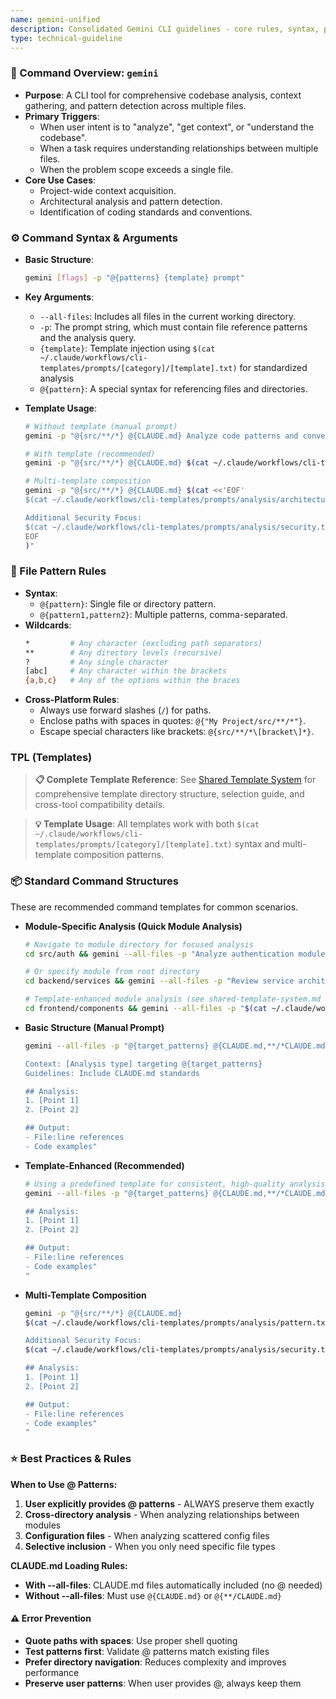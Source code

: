 ```yaml
---
name: gemini-unified
description: Consolidated Gemini CLI guidelines - core rules, syntax, patterns, templates, and best practices
type: technical-guideline
---
```


### 🚀 Command Overview: `gemini`

-   **Purpose**: A CLI tool for comprehensive codebase analysis, context gathering, and pattern detection across multiple files.
-   **Primary Triggers**:
    -   When user intent is to "analyze", "get context", or "understand the codebase".
    -   When a task requires understanding relationships between multiple files.
    -   When the problem scope exceeds a single file.
-   **Core Use Cases**:
    -   Project-wide context acquisition.
    -   Architectural analysis and pattern detection.
    -   Identification of coding standards and conventions.

### ⚙️ Command Syntax & Arguments

-   **Basic Structure**:
    ```bash
    gemini [flags] -p "@{patterns} {template} prompt"
    ```
-   **Key Arguments**:
    -   `--all-files`: Includes all files in the current working directory.
    -   `-p`: The prompt string, which must contain file reference patterns and the analysis query.
    -   `{template}`: Template injection using `$(cat ~/.claude/workflows/cli-templates/prompts/[category]/[template].txt)` for standardized analysis
    -   `@{pattern}`: A special syntax for referencing files and directories.

-   **Template Usage**:
    ```bash
    # Without template (manual prompt)
    gemini -p "@{src/**/*} @{CLAUDE.md} Analyze code patterns and conventions"
    
    # With template (recommended)
    gemini -p "@{src/**/*} @{CLAUDE.md} $(cat ~/.claude/workflows/cli-templates/prompts/analysis/pattern.txt)"
    
    # Multi-template composition
    gemini -p "@{src/**/*} @{CLAUDE.md} $(cat <<'EOF'
    $(cat ~/.claude/workflows/cli-templates/prompts/analysis/architecture.txt)
    
    Additional Security Focus:
    $(cat ~/.claude/workflows/cli-templates/prompts/analysis/security.txt)
    EOF
    )"
    ```


### 📂 File Pattern Rules

-   **Syntax**:
    -   `@{pattern}`: Single file or directory pattern.
    -   `@{pattern1,pattern2}`: Multiple patterns, comma-separated.
-   **Wildcards**:
    ```bash
    *         # Any character (excluding path separators)
    **        # Any directory levels (recursive)
    ?         # Any single character
    [abc]     # Any character within the brackets
    {a,b,c}   # Any of the options within the braces
    ```
-   **Cross-Platform Rules**:
    -   Always use forward slashes (`/`) for paths.
    -   Enclose paths with spaces in quotes: `@{"My Project/src/**/*"}`.
    -   Escape special characters like brackets: `@{src/**/*\[bracket\]*}`.


###  TPL (Templates)

> **📋 Complete Template Reference**: See [Shared Template System](./shared-template-system.md) for comprehensive template directory structure, selection guide, and cross-tool compatibility details.

> **💡 Template Usage**: All templates work with both `$(cat ~/.claude/workflows/cli-templates/prompts/[category]/[template].txt)` syntax and multi-template composition patterns.


### 📦 Standard Command Structures

These are recommended command templates for common scenarios.

-   **Module-Specific Analysis (Quick Module Analysis)**
    ```bash
    # Navigate to module directory for focused analysis
    cd src/auth && gemini --all-files -p "Analyze authentication module patterns and implementation"
    
    # Or specify module from root directory
    cd backend/services && gemini --all-files -p "Review service architecture and dependencies"
    
    # Template-enhanced module analysis (see shared-template-system.md for all available templates)
    cd frontend/components && gemini --all-files -p "$(cat ~/.claude/workflows/cli-templates/prompts/analysis/pattern.txt)"
    ```

-   **Basic Structure (Manual Prompt)**
    ```bash
    gemini --all-files -p "@{target_patterns} @{CLAUDE.md,**/*CLAUDE.md}

    Context: [Analysis type] targeting @{target_patterns}
    Guidelines: Include CLAUDE.md standards

    ## Analysis:
    1. [Point 1]
    2. [Point 2]

    ## Output:
    - File:line references
    - Code examples"
    ```

-   **Template-Enhanced (Recommended)**
    ```bash
    # Using a predefined template for consistent, high-quality analysis
    gemini --all-files -p "@{target_patterns} @{CLAUDE.md,**/*CLAUDE.md} $(cat ~/.claude/workflows/cli-templates/prompts/[category]/[template].txt)

    ## Analysis:
    1. [Point 1]
    2. [Point 2]

    ## Output:
    - File:line references
    - Code examples"
    "
    ```

-   **Multi-Template Composition**
    ```bash
    gemini -p "@{src/**/*} @{CLAUDE.md} 
    $(cat ~/.claude/workflows/cli-templates/prompts/analysis/pattern.txt)

    Additional Security Focus:
    $(cat ~/.claude/workflows/cli-templates/prompts/analysis/security.txt)

    ## Analysis:
    1. [Point 1]
    2. [Point 2]

    ## Output:
    - File:line references
    - Code examples"
    "
    ```

### ⭐ Best Practices & Rules


**When to Use @ Patterns:**
1. **User explicitly provides @ patterns** - ALWAYS preserve them exactly
2. **Cross-directory analysis** - When analyzing relationships between modules
3. **Configuration files** - When analyzing scattered config files
4. **Selective inclusion** - When you only need specific file types

**CLAUDE.md Loading Rules:**
- **With --all-files**: CLAUDE.md files automatically included (no @ needed)
- **Without --all-files**: Must use `@{CLAUDE.md}` or `@{**/CLAUDE.md}`


#### ⚠️ Error Prevention

-   **Quote paths with spaces**: Use proper shell quoting
-   **Test patterns first**: Validate @ patterns match existing files  
-   **Prefer directory navigation**: Reduces complexity and improves performance
-   **Preserve user patterns**: When user provides @, always keep them

